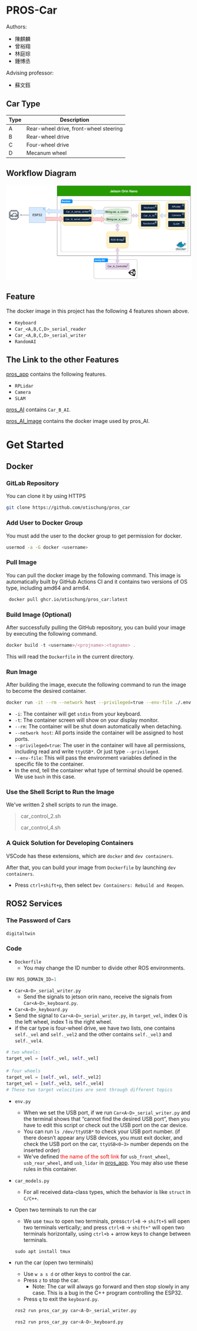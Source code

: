 # PROS-Car

Authors:

- 陳麒麟
- 曾裕翔
- 林庭琮
- 鍾博丞

Advising professor:

- 蘇文鈺



## Car Type

| Type | Description                            |
| ---- | -------------------------------------- |
| A    | Rear-wheel drive, front-wheel steering |
| B    | Rear-wheel drive                       |
| C    | Four-wheel drive                       |
| D    | Mecanum wheel                          |



## Workflow Diagram

![workflow_diagram](./img/workflow_diagram.png)



## Feature

The docker image in this project has the following 4 features shown above.

- `Keyboard`
- `Car_<A,B,C,D>_serial_reader`
- `Car_<A,B,C,D>_serial_writer`
- `RandomAI`



## The Link to the other Features

[pros_app](https://github.com/otischung/pros_app) contains the following features.

- `RPLidar`
- `Camera`
- `SLAM`

[pros_AI](https://github.com/otischung/pros_AI) contains `Car_B_AI`.

[pros_AI_image](https://github.com/otischung/pros_AI_image) contains the docker image used by pros_AI.



# Get Started

## Docker

### GitLab Repository

You can clone it by using HTTPS

```bash
git clone https://github.com/otischung/pros_car
```



### Add User to Docker Group

You must add the user to the docker group to get permission for docker.

```bash
usermod -a -G docker <username>
```



### Pull Image

You can pull the docker image by the following command. This image is automatically built by GitHub Actions CI and it contains two versions of OS type, including amd64 and arm64.

```bash
 docker pull ghcr.io/otischung/pros_car:latest
```



### Build Image (Optional)

After successfully pulling the GitHub repository, you can build your image by executing the following command.

```jsx
docker build -t <username>/<projname>:<tagname> .
```

This will read the `Dockerfile` in the current directory.



### Run Image

After building the image, execute the following command to run the image to become the desired container.

```bash
docker run -it --rm --network host --privileged=true --env-file ./.env <username>/<projname>:<tagname> /bin/bash
```

- `-i`: The container will get `stdin` from your keyboard.
- `-t`: The container screen will show on your display monitor.
- `--rm`: The container will be shut down automatically when detaching.
- `--network host`: All ports inside the container will be assigned to host ports.
- `--privileged=true`: The user in the container will have all permissions, including read and write `ttyUSB*`. Or just type `--privileged`.
- `--env-file`: This will pass the environment variables defined in the specific file to the container.
- In the end, tell the container what type of terminal should be opened. We use `bash` in this case.



### Use the Shell Script to Run the Image

We've written 2 shell scripts to run the image.

> car_control_2.sh
>
> car_control_4.sh



### A Quick Solution for Developing Containers

VSCode has these extensions, which are `docker` and `dev containers`.

After that, you can build your image from `Dockerfile` by launching `dev containers`.

- Press `ctrl+shift+p`, then select `Dev Containers: Rebuild and Reopen`.



## ROS2 Services

### The Password of Cars

`digitaltwin`



### Code

- `Dockerfile`
  - You may change the ID number to divide other ROS environments.

```python
ENV ROS_DOMAIN_ID=1
```

- `Car<A~D>_serial_writer.py`
  - Send the signals to jetson orin nano, receive the signals from `Car<A~D>_keyboard.py`.
- `Car<A~D>_keyboard.py`
- Send the signal to `Car<A~D>_serial_writer.py`, in `target_vel`, index 0 is the left wheel, index 1 is the right wheel.
- if the car type is four-wheel drive, we have two lists, one contains `self._vel` and  `self._vel2` and the other contains `self._vel3` and `self._vel4`.

```python
# two wheels:
target_vel = [self._vel, self._vel]

# four wheels 
target_vel = [self._vel, self._vel2] 
target_vel = [self._vel3, self._vel4] 
# These two target velocities are sent through different topics
```

- `env.py`

  - When we set the USB port, if we run `Car<A~D>_serial_writer.py` and the terminal shows that “cannot find the desired USB port”, then you have to edit this script or check out the USB port on the car device.
  - You can run `ls /dev/ttyUSB*` to check your USB port number. 
    (if there doesn’t appear any USB devices, you must exit docker, and check the USB port on the car, `ttyUSB<0~3>` number depends on the inserted order)
  - We've defined <font color=#FF0000>the name of the soft link</font> for `usb_front_wheel`, `usb_rear_wheel`, and `usb_lidar` in [pros_app](https://github.com/otischung/pros_app). You may also use these rules in this container.

- `car_models.py`

  - For all received data-class types, which the behavior is like `struct` in `C/C++`.

- Open two terminals to run the car

  - We use `tmux` to open two terminals, press`ctrl+B` → `shift+5` will open two terminals vertically; and press `ctrl+B` → `shift+"` will open two terminals horizontally, using `ctrl+b` + arrow keys to change between terminals.

  ```python
  sudo apt install tmux
  ```

- run the car (open two terminals)

  - Use `w a s d` or other keys to control the car.
  - Press `z` to stop the car.
    - Note: The car will always go forward and then stop slowly in any case. This is a bug in the C++ program controlling the ESP32.
  - Press `q` to exit the `keyboard.py`.

  ```python
  ros2 run pros_car_py car<A~D>_serial_writer.py
  ```

  ```python
  ros2 run pros_car_py car<A~D>_keyboard.py
  ```

